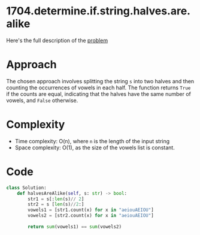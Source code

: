 # 1704.determine.if.string.halves.are.alike

Here's the full description of the [problem](https://leetcode.com/problems/determine-if-string-halves-are-alike/description/?envType=daily-question&envId=2024-01-12)

# Approach

The chosen approach involves splitting the string `s` into two halves and then counting the occurrences of vowels in each half. The function returns `True` if the counts are equal, indicating that the halves have the same number of vowels, and `False` otherwise.

# Complexity

- Time complexity: O(n), where `n` is the length of the input string
- Space complexity: O(1), as the size of the vowels list is constant.

# Code 

```Python
class Solution:
    def halvesAreAlike(self, s: str) -> bool:
        str1 = s[:len(s)// 2]
        str2 = s [len(s)//2:]
        vowels1 = [str1.count(x) for x in "aeiouAEIOU"]
        vowels2 = [str2.count(x) for x in "aeiouAEIOU"]
    
        return sum(vowels1) == sum(vowels2)
```